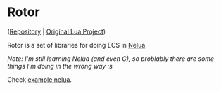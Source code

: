 # Rotor

([Repository][project-repository] | [Original Lua Project][original-project])

Rotor is a set of libraries for doing ECS in [Nelua][nelua-website].

_Note: I'm still learning Nelua (and even C), so problably there are some things I'm doing in the wrong way :s_

Check [example.nelua][example-file].

[example-file]: example.nelua
[nelua-website]: https://nelua.io/ "nelua's website"
[original-project]: https://github.com/Andre-LA/Rotor
[project-repository]: https://libregit.org/Andre-LA/Rotor-nelua
